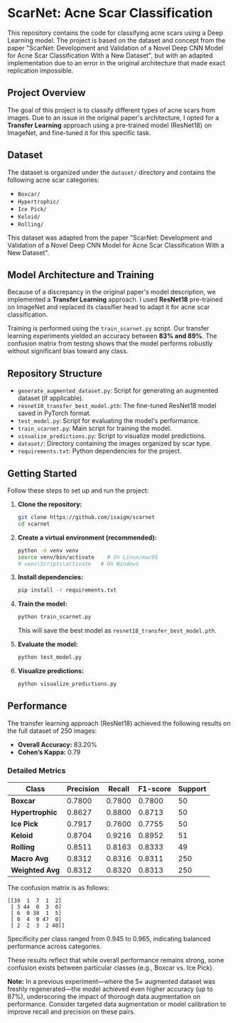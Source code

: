# ScarNet: Acne Scar Classification

This repository contains the code for classifying acne scars using a Deep Learning model. The project is based on the dataset and concept from the paper "ScarNet: Development and Validation of a Novel Deep CNN Model for Acne Scar Classification With a New Dataset", but with an adapted implementation due to an error in the original architecture that made exact replication impossible.

## Project Overview

The goal of this project is to classify different types of acne scars from images. Due to an issue in the original paper's architecture, I opted for a **Transfer Learning** approach using a pre-trained model (ResNet18) on ImageNet, and fine-tuned it for this specific task.

## Dataset

The dataset is organized under the `dataset/` directory and contains the following acne scar categories:

* `Boxcar/`
* `Hypertrophic/`
* `Ice Pick/`
* `Keloid/`
* `Rolling/`

This dataset was adapted from the paper "ScarNet: Development and Validation of a Novel Deep CNN Model for Acne Scar Classification With a New Dataset".

## Model Architecture and Training

Because of a discrepancy in the original paper's model description, we implemented a **Transfer Learning** approach. I used **ResNet18** pre-trained on ImageNet and replaced its classifier head to adapt it for acne scar classification.

Training is performed using the `train_scarnet.py` script. Our transfer learning experiments yielded an accuracy between **83% and 89%**. The confusion matrix from testing shows that the model performs robustly without significant bias toward any class.

## Repository Structure

* `generate_augmented_dataset.py`: Script for generating an augmented dataset (if applicable).
* `resnet18_transfer_best_model.pth`: The fine-tuned ResNet18 model saved in PyTorch format.
* `test_model.py`: Script for evaluating the model's performance.
* `train_scarnet.py`: Main script for training the model.
* `visualize_predictions.py`: Script to visualize model predictions.
* `dataset/`: Directory containing the images organized by scar type.
* `requirements.txt`: Python dependencies for the project.

## Getting Started

Follow these steps to set up and run the project:

1. **Clone the repository:**

   ```bash
   git clone https://github.com/isaigm/scarnet
   cd scarnet
   ```

2. **Create a virtual environment (recommended):**

   ```bash
   python -m venv venv
   source venv/bin/activate    # On Linux/macOS
   # venv\Scripts\activate   # On Windows
   ```

3. **Install dependencies:**

   ```bash
   pip install -r requirements.txt
   ```

4. **Train the model:**

   ```bash
   python train_scarnet.py
   ```

   This will save the best model as `resnet18_transfer_best_model.pth`.

5. **Evaluate the model:**

   ```bash
   python test_model.py
   ```

6. **Visualize predictions:**

   ```bash
   python visualize_predictions.py
   ```

## Performance

The transfer learning approach (ResNet18) achieved the following results on the full dataset of 250 images:

* **Overall Accuracy:** 83.20%
* **Cohen’s Kappa:** 0.79

### Detailed Metrics

| Class            | Precision | Recall | F1-score | Support |
| ---------------- | --------- | ------ | -------- | ------- |
| **Boxcar**       | 0.7800    | 0.7800 | 0.7800   | 50      |
| **Hypertrophic** | 0.8627    | 0.8800 | 0.8713   | 50      |
| **Ice Pick**     | 0.7917    | 0.7600 | 0.7755   | 50      |
| **Keloid**       | 0.8704    | 0.9216 | 0.8952   | 51      |
| **Rolling**      | 0.8511    | 0.8163 | 0.8333   | 49      |
| **Macro Avg**    | 0.8312    | 0.8316 | 0.8311   | 250     |
| **Weighted Avg** | 0.8312    | 0.8320 | 0.8313   | 250     |

The confusion matrix is as follows:

```
[[39  1  7  1  2]
 [ 3 44  0  3  0]
 [ 6  0 38  1  5]
 [ 0  4  0 47  0]
 [ 2  2  3  2 40]]
```

Specificity per class ranged from 0.945 to 0.965, indicating balanced performance across categories.

These results reflect that while overall performance remains strong, some confusion exists between particular classes (e.g., Boxcar vs. Ice Pick).

**Note:** In a previous experiment—where the 5× augmented dataset was freshly regenerated—the model achieved even higher accuracy (up to 87%), underscoring the impact of thorough data augmentation on performance. Consider targeted data augmentation or model calibration to improve recall and precision on these pairs.


